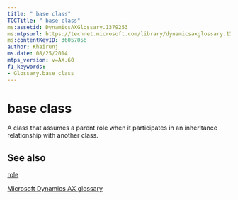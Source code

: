 ```yaml
---
title: " base class"
TOCTitle: " base class"
ms:assetid: DynamicsAXGlossary.1379253
ms:mtpsurl: https://technet.microsoft.com/library/dynamicsaxglossary.1379253(v=AX.60)
ms:contentKeyID: 36057056
author: Khairunj
ms.date: 08/25/2014
mtps_version: v=AX.60
f1_keywords:
- Glossary.base class
---
```


# base class

A class that assumes a parent role when it participates in an inheritance relationship with another class.

## See also

[role](role.md)

[Microsoft Dynamics AX glossary](glossary/microsoft-dynamics-ax-glossary.md)

  


